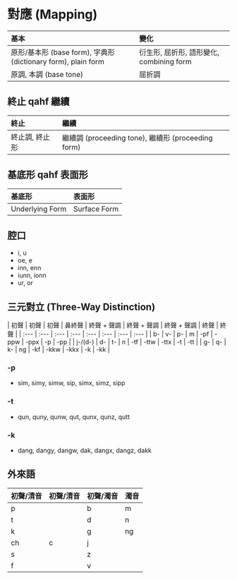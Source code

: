 # 對應 (Mapping)

| 基本 | 變化 |
| :--- | :--- |
| 原形/基本形 (base form), 字典形 (dictionary form), plain form | 衍生形, 屈折形, 語形變化, combining form |
| 原調, 本調 (base tone) | 屈折調 |

## 終止 qahf 繼續

| 終止 | 繼續 |
| :--- | :--- |
| 終止調, 終止形 | 繼續調 (proceeding tone), 繼續形 (proceeding form) |

## 基底形 qahf 表面形

| 基底形 | 表面形 |
| :--- | :--- |
| Underlying Form | Surface Form |

## 腔口

* i, u
* oe, e
* inn, enn
* iunn, ionn
* ur, or

## 三元對立 (Three-Way Distinction)

| 初聲 | 初聲 | 初聲 | 鼻終聲 | 終聲 + 聲調 | 終聲 + 聲調 | 終聲 + 聲調 | 終聲 | 終聲 |
| :--- | :--- | :--- | :--- | :--- | :--- | :--- | :--- |
| b- | v- | p- | m | -pf | -ppw | -ppx | -p | -pp |
| j-/(d-) | d- | t- | n | -tf | -ttw | -ttx | -t | -tt |
| g- | q- | k- | ng | -kf | -kkw | -kkx | -k | -kk |

### -p

* sim, simy, simw, sip, simx, simz, sipp

### -t

* qun, quny, qunw, qut, qunx, qunz, qutt

### -k

* dang, dangy, dangw, dak, dangx, dangz, dakk

## 外來語

| 初聲/清音 | 初聲/清音 | 初聲/濁音 | 濁音 |
| :--- | :--- | :--- | :--- |
| p || b | m |
| t || d | n |
| k || g | ng |
| ch | c | j ||
| s || z ||
| f || v ||
